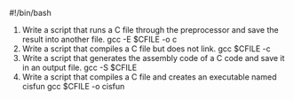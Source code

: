 #!/bin/bash
1. Write a script that runs a C file through the preprocessor and save the result into another file.
gcc -E $CFILE -o c
2. Write a script that compiles a C file but does not link.
gcc $CFILE -c
3. Write a script that generates the assembly code of a C code and save it in an output file.
gcc -S $CFILE
4. Write a script that compiles a C file and creates an executable named cisfun
gcc $CFILE -o cisfun
